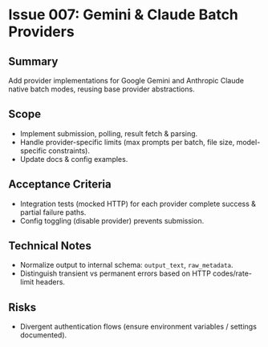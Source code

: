 # Issue 007: Gemini & Claude Batch Providers

## Summary

Add provider implementations for Google Gemini and Anthropic Claude native batch modes, reusing base provider abstractions.

## Scope

- Implement submission, polling, result fetch & parsing.
- Handle provider-specific limits (max prompts per batch, file size, model-specific constraints).
- Update docs & config examples.

## Acceptance Criteria

- Integration tests (mocked HTTP) for each provider complete success & partial failure paths.
- Config toggling (disable provider) prevents submission.

## Technical Notes

- Normalize output to internal schema: `output_text`, `raw_metadata`.
- Distinguish transient vs permanent errors based on HTTP codes/rate-limit headers.

## Risks

- Divergent authentication flows (ensure environment variables / settings documented).
